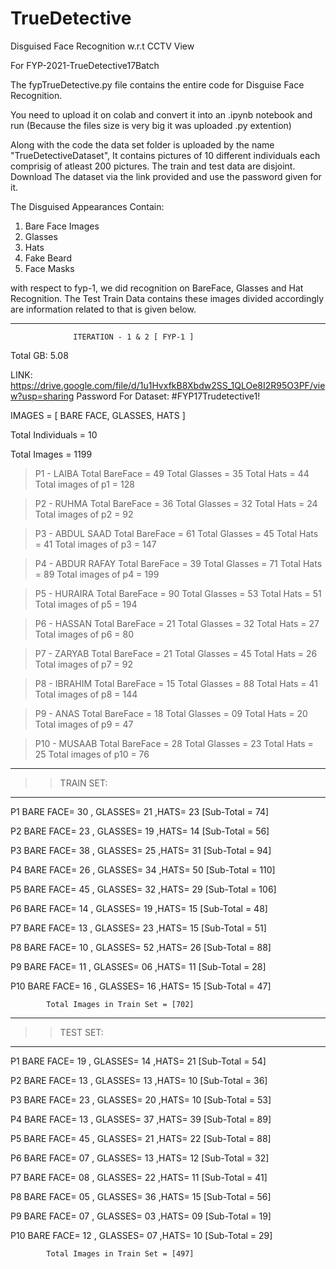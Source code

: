 # TrueDetective
Disguised Face Recognition w.r.t CCTV View


For FYP-2021-TrueDetective17Batch

The fypTrueDetective.py file contains the entire code for Disguise Face Recognition.

You need to upload it on colab and convert it into an .ipynb notebook and run (Because the files size is very big it was uploaded .py extention)

Along with the code the data set folder is uploaded by the name "TrueDetectiveDataset", It contains pictures of 10 different individuals each comprisig of atleast 200 pictures.
The train and test data are disjoint. Download The dataset via the link provided and use the password given for it.

The Disguised Appearances Contain:
1) Bare Face Images
2) Glasses
3) Hats
4) Fake Beard
5) Face Masks

with respect to fyp-1, we did recognition on BareFace, Glasses and Hat Recognition. The Test Train Data contains these images divided accordingly are information related to that is given below.


*******************************************************************************************************************************************************************************
		          ITERATION - 1 & 2 [ FYP-1 ]

Total GB: 5.08

LINK: https://drive.google.com/file/d/1u1HvxfkB8Xbdw2SS_1QLOe8I2R95O3PF/view?usp=sharing
Password For Dataset: #FYP17Trudetective1!

IMAGES = [ BARE FACE, GLASSES, HATS ]

Total Individuals = 10

Total Images = 1199 

> P1 - LAIBA
	Total BareFace = 49
	Total Glasses = 35
	Total Hats = 44
	Total images of p1 = 128

> P2 - RUHMA
	Total BareFace = 36
	Total Glasses = 32
	Total Hats = 24
	Total images of p2 = 92

> P3 - ABDUL SAAD
	Total BareFace = 61
	Total Glasses = 45
	Total Hats = 41
	Total images of p3 = 147

> P4 - ABDUR RAFAY
	Total BareFace = 39
	Total Glasses = 71
	Total Hats = 89
	Total images of p4 = 199

> P5 - HURAIRA
	Total BareFace = 90
	Total Glasses = 53
	Total Hats = 51
	Total images of p5 = 194

> P6 - HASSAN
	Total BareFace = 21
	Total Glasses = 32
	Total Hats = 27
	Total images of p6 = 80

> P7 - ZARYAB
	Total BareFace = 21
	Total Glasses = 45
	Total Hats = 26
	Total images of p7 = 92

> P8 - IBRAHIM
	Total BareFace = 15
	Total Glasses = 88
	Total Hats = 41
	Total images of p8 = 144

> P9 - ANAS
	Total BareFace = 18
	Total Glasses = 09
	Total Hats = 20
	Total images of p9 = 47

> P10 - MUSAAB
	Total BareFace = 28
	Total Glasses = 23
	Total Hats = 25
	Total images of p10 = 76

--------------
>> TRAIN SET:
--------------
P1
BARE FACE= 30  , GLASSES= 21   ,HATS= 23   [Sub-Total =  74]

P2
BARE FACE= 23  , GLASSES= 19   ,HATS= 14   [Sub-Total =  56]

P3
BARE FACE= 38  , GLASSES= 25   ,HATS= 31   [Sub-Total =  94]

P4
BARE FACE= 26  , GLASSES= 34   ,HATS= 50   [Sub-Total =  110]

P5
BARE FACE= 45   , GLASSES= 32   ,HATS= 29  [Sub-Total =  106]

P6
BARE FACE= 14   , GLASSES= 19   ,HATS= 15  [Sub-Total =  48]

P7
BARE FACE= 13   , GLASSES= 23   ,HATS= 15  [Sub-Total =  51]

P8
BARE FACE= 10   , GLASSES= 52   ,HATS= 26  [Sub-Total =  88]

P9
BARE FACE= 11   , GLASSES= 06   ,HATS= 11  [Sub-Total =  28]

P10
BARE FACE= 16   , GLASSES= 16   ,HATS= 15  [Sub-Total =  47]


			Total Images in Train Set = [702]

--------------
>> TEST SET:
--------------

P1
BARE FACE= 19  , GLASSES= 14   ,HATS= 21     [Sub-Total = 54]

P2
BARE FACE= 13  , GLASSES= 13   ,HATS= 10     [Sub-Total = 36]

P3
BARE FACE= 23  , GLASSES= 20   ,HATS= 10     [Sub-Total = 53]

P4
BARE FACE= 13  , GLASSES= 37   ,HATS= 39     [Sub-Total = 89]

P5
BARE FACE= 45  , GLASSES= 21   ,HATS= 22     [Sub-Total = 88]

P6
BARE FACE= 07  , GLASSES= 13   ,HATS= 12     [Sub-Total = 32]

P7
BARE FACE= 08  , GLASSES= 22   ,HATS= 11     [Sub-Total = 41]

P8
BARE FACE= 05  , GLASSES= 36   ,HATS= 15     [Sub-Total = 56]

P9
BARE FACE= 07  , GLASSES= 03  ,HATS= 09      [Sub-Total = 19]

P10
BARE FACE= 12  , GLASSES= 07  ,HATS= 10      [Sub-Total = 29]


			Total Images in Train Set = [497]






